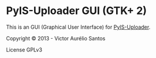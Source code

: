 PyIS-Uploader GUI (GTK+ 2)
==========================

This is an GUI (Graphical User Interface) for <a href="https://github.com/hotvic/pyis-uploader.git">PyIS-Uploader</a>.

Copyright © 2013 - Victor Aurélio Santos

License GPLv3